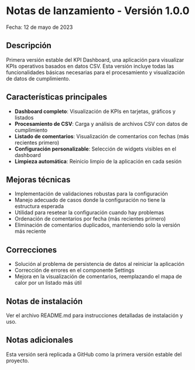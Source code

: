 # Notas de lanzamiento - Versión 1.0.0

Fecha: 12 de mayo de 2023

## Descripción

Primera versión estable del KPI Dashboard, una aplicación para visualizar KPIs operativos basados en datos CSV. Esta versión incluye todas las funcionalidades básicas necesarias para el procesamiento y visualización de datos de cumplimiento.

## Características principales

- **Dashboard completo**: Visualización de KPIs en tarjetas, gráficos y listados
- **Procesamiento de CSV**: Carga y análisis de archivos CSV con datos de cumplimiento
- **Listado de comentarios**: Visualización de comentarios con fechas (más recientes primero)
- **Configuración personalizable**: Selección de widgets visibles en el dashboard
- **Limpieza automática**: Reinicio limpio de la aplicación en cada sesión

## Mejoras técnicas

- Implementación de validaciones robustas para la configuración
- Manejo adecuado de casos donde la configuración no tiene la estructura esperada
- Utilidad para resetear la configuración cuando hay problemas
- Ordenación de comentarios por fecha (más recientes primero)
- Eliminación de comentarios duplicados, manteniendo solo la versión más reciente

## Correcciones

- Solución al problema de persistencia de datos al reiniciar la aplicación
- Corrección de errores en el componente Settings
- Mejora en la visualización de comentarios, reemplazando el mapa de calor por un listado más útil

## Notas de instalación

Ver el archivo README.md para instrucciones detalladas de instalación y uso.

## Notas adicionales

Esta versión será replicada a GitHub como la primera versión estable del proyecto.